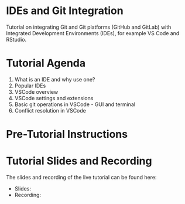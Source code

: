 # IDEs and Git Integration

Tutorial on integrating Git and Git platforms (GitHub and GitLab) with Integrated Development Environments (IDEs), for example VS Code and RStudio.

# Tutorial Agenda

1. What is an IDE and why use one?
2. Popular IDEs
3. VSCode overview
4. VSCode settings and extensions
5. Basic git operations in VSCode - GUI and terminal
6. Conflict resolution in VSCode

# Pre-Tutorial Instructions

<PlaceHolder>

# Tutorial Slides and Recording

The slides and recording of the live tutorial can be found here:

- Slides: [<PlaceHolder>]()
- Recording: [<PlaceHolder>]()

